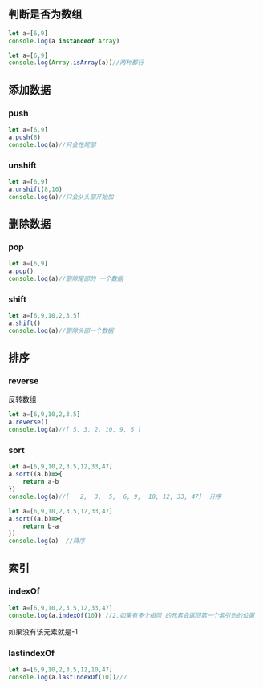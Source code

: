 ## 判断是否为数组

```js
let a=[6,9]
console.log(a instanceof Array)

let a=[6,9]
console.log(Array.isArray(a))//两种都行
```

## 添加数据

### push

```js
let a=[6,9]
a.push(8)
console.log(a)//只会在尾部
```

### unshift

```js
let a=[6,9]
a.unshift(8,10)
console.log(a)//只会从头部开始加
```

## 删除数据

### pop

```js
let a=[6,9]
a.pop()
console.log(a)//删除尾部的 一个数据
```

### shift

```js
let a=[6,9,10,2,3,5]
a.shift()
console.log(a)//删除头部一个数据
```

## 排序

### reverse

反转数组

```js
let a=[6,9,10,2,3,5]
a.reverse()
console.log(a)//[ 5, 3, 2, 10, 9, 6 ]

```

### sort

```js
let a=[6,9,10,2,3,5,12,33,47]
a.sort((a,b)=>{
    return a-b
})
console.log(a)//[   2,  3,  5,  6, 9,  10, 12, 33, 47]  升序

```

```js
let a=[6,9,10,2,3,5,12,33,47]
a.sort((a,b)=>{
    return b-a
})
console.log(a)  //降序
```

## 索引

### indexOf

```js
let a=[6,9,10,2,3,5,12,33,47]
console.log(a.indexOf(10)) //2,如果有多个相同 的元素会返回第一个索引到的位置
```

如果没有该元素就是-1

### lastindexOf

```js
let a=[6,9,10,2,3,5,12,10,47]
console.log(a.lastIndexOf(10))//7
```

